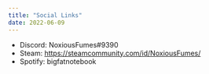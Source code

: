 ```yaml
---
title: "Social Links"
date: 2022-06-09
---
```

* Discord: NoxiousFumes#9390
* Steam: https://steamcommunity.com/id/NoxiousFumes/
* Spotify: bigfatnotebook
